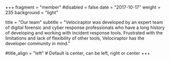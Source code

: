 +++
fragment = "member"
#disabled = false
date = "2017-10-17"
weight = 235
background = "light"

title = "Our team"
subtitle = "Velociraptor was developed by an expert team of digital forensic and cyber response professionals who have a long history of developing and working with incident response tools. Frustrated with the limitations and lack of flexibility of other tools, Velociraptor has the developer community in mind."

#title_align = "left" # Default is center, can be left, right or center
+++
